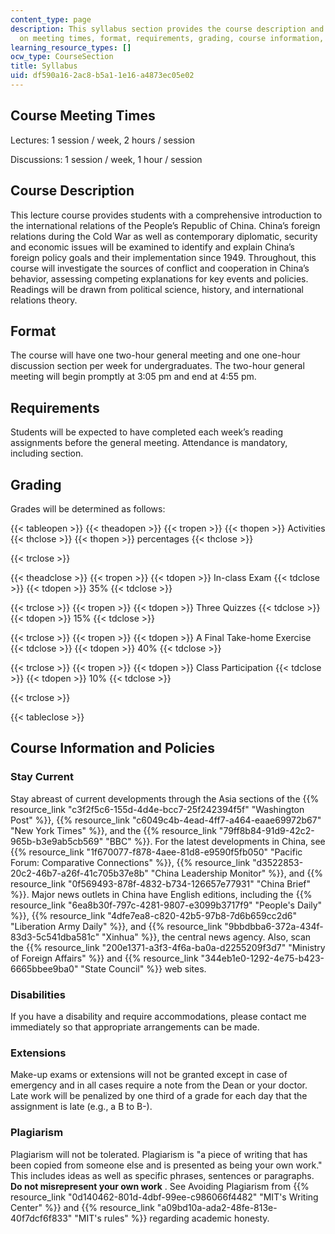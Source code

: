 ```yaml
---
content_type: page
description: This syllabus section provides the course description and information
  on meeting times, format, requirements, grading, course information, and policies.
learning_resource_types: []
ocw_type: CourseSection
title: Syllabus
uid: df590a16-2ac8-b5a1-1e16-a4873ec05e02
---
```


Course Meeting Times
--------------------

Lectures: 1 session / week, 2 hours / session

Discussions: 1 session / week, 1 hour / session

Course Description
------------------

This lecture course provides students with a comprehensive introduction to the international relations of the People’s Republic of China. China’s foreign relations during the Cold War as well as contemporary diplomatic, security and economic issues will be examined to identify and explain China’s foreign policy goals and their implementation since 1949. Throughout, this course will investigate the sources of conflict and cooperation in China’s behavior, assessing competing explanations for key events and policies. Readings will be drawn from political science, history, and international relations theory.

Format
------

The course will have one two-hour general meeting and one one-hour discussion section per week for undergraduates. The two-hour general meeting will begin promptly at 3:05 pm and end at 4:55 pm.

Requirements
------------

Students will be expected to have completed each week’s reading assignments before the general meeting. Attendance is mandatory, including section.

Grading
-------

Grades will be determined as follows:

{{< tableopen >}}
{{< theadopen >}}
{{< tropen >}}
{{< thopen >}}
Activities
{{< thclose >}}
{{< thopen >}}
percentages
{{< thclose >}}

{{< trclose >}}

{{< theadclose >}}
{{< tropen >}}
{{< tdopen >}}
In-class Exam
{{< tdclose >}}
{{< tdopen >}}
35%
{{< tdclose >}}

{{< trclose >}}
{{< tropen >}}
{{< tdopen >}}
Three Quizzes
{{< tdclose >}}
{{< tdopen >}}
15%
{{< tdclose >}}

{{< trclose >}}
{{< tropen >}}
{{< tdopen >}}
A Final Take-home Exercise
{{< tdclose >}}
{{< tdopen >}}
40%
{{< tdclose >}}

{{< trclose >}}
{{< tropen >}}
{{< tdopen >}}
Class Participation
{{< tdclose >}}
{{< tdopen >}}
10%
{{< tdclose >}}

{{< trclose >}}

{{< tableclose >}}

Course Information and Policies
-------------------------------

### Stay Current

Stay abreast of current developments through the Asia sections of the {{% resource_link "c3f2f5c6-155d-4d4e-bcc7-25f242394f5f" "Washington Post" %}}, {{% resource_link "c6049c4b-4ead-4ff7-a464-eaae69972b67" "New York Times" %}}, and the {{% resource_link "79ff8b84-91d9-42c2-965b-b3e9ab5cb569" "BBC" %}}. For the latest developments in China, see {{% resource_link "1f670077-f878-4aee-81d8-e9590f5fb050" "Pacific Forum: Comparative Connections" %}}, {{% resource_link "d3522853-20c2-46b7-a26f-41c705b37e8b" "China Leadership Monitor" %}}, and {{% resource_link "0f569493-878f-4832-b734-126657e77931" "China Brief" %}}. Major news outlets in China have English editions, including the {{% resource_link "6ea8b30f-797c-4281-9807-e3099b3717f9" "People's Daily" %}}, {{% resource_link "4dfe7ea8-c820-42b5-97b8-7d6b659cc2d6" "Liberation Army Daily" %}}, and {{% resource_link "9bbdbba6-372a-434f-83d3-5c541dba581c" "Xinhua" %}}, the central news agency. Also, scan the {{% resource_link "200e1371-a3f3-4f6a-ba0a-d2255209f3d7" "Ministry of Foreign Affairs" %}} and {{% resource_link "344eb1e0-1292-4e75-b423-6665bbee9ba0" "State Council" %}} web sites.

### Disabilities

If you have a disability and require accommodations, please contact me immediately so that appropriate arrangements can be made.

### Extensions

Make-up exams or extensions will not be granted except in case of emergency and in all cases require a note from the Dean or your doctor. Late work will be penalized by one third of a grade for each day that the assignment is late (e.g., a B to B-).

### Plagiarism

Plagiarism will not be tolerated. Plagiarism is "a piece of writing that has been copied from someone else and is presented as being your own work." This includes ideas as well as specific phrases, sentences or paragraphs. **Do not misrepresent your own work** . See Avoiding Plagiarism from {{% resource_link "0d140462-801d-4dbf-99ee-c986066f4482" "MIT's Writing Center" %}} and {{% resource_link "a09bd10a-ada2-48fe-813e-40f7dcf6f833" "MIT's rules" %}} regarding academic honesty.